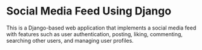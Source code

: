 # Social Media Feed Using Django

This is a Django-based web application that implements a social media feed with features such as user authentication, posting, liking, commenting, searching other users, and managing user profiles.

